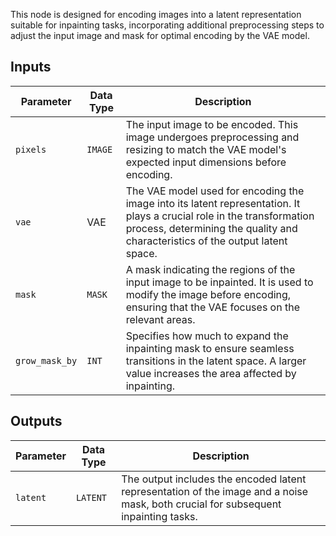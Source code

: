 
This node is designed for encoding images into a latent representation suitable for inpainting tasks, incorporating additional preprocessing steps to adjust the input image and mask for optimal encoding by the VAE model.

## Inputs

| Parameter | Data Type | Description |
|-----------|-------------|-------------|
| `pixels`  | `IMAGE`     | The input image to be encoded. This image undergoes preprocessing and resizing to match the VAE model's expected input dimensions before encoding. |
| `vae`     | VAE       | The VAE model used for encoding the image into its latent representation. It plays a crucial role in the transformation process, determining the quality and characteristics of the output latent space. |
| `mask`    | `MASK`      | A mask indicating the regions of the input image to be inpainted. It is used to modify the image before encoding, ensuring that the VAE focuses on the relevant areas. |
| `grow_mask_by` | `INT` | Specifies how much to expand the inpainting mask to ensure seamless transitions in the latent space. A larger value increases the area affected by inpainting. |

## Outputs

| Parameter | Data Type | Description |
|-----------|-------------|-------------|
| `latent`  | `LATENT`    | The output includes the encoded latent representation of the image and a noise mask, both crucial for subsequent inpainting tasks. |
